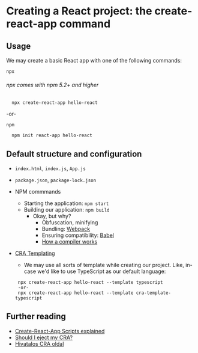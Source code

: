 # Creating a React project: the create-react-app command

## Usage

We may create a basic React app with one of the following commands:

`npx`  
###### npx comes with npm 5.2+ and higher

```shell
  npx create-react-app hello-react
```

-or-

`npm`

```shell
  npm init react-app hello-react
```

## Default structure and configuration

- `index.html`, `index.js`, `App.js`
- `package.json`, `package-lock.json`
- NPM commmands
    - Starting the application: `npm start`
    - Building our application: `npm build`
        - Okay, but why?
            - Obfuscation, minifying
            - Bundling: [Webpack](https://webpack.js.org/)
            - Ensuring compatibility: [Babel](https://babeljs.io/)
            - [How a compiler works](https://github.com/jamiebuilds/the-super-tiny-compiler)

- [CRA Templating](https://www.npmjs.com/search?q=cra-template-*&ranking=popularity)
    - We may use all sorts of template while creating our project. Like, in-case we'd like to use TypeScript as our
      default language:
    ```shell
     npx create-react-app hello-react --template typescript
     -or-
     npx create-react-app hello-react --template cra-template-typescript
    ```

## Further reading

- [Create-React-App Scripts explained](https://www.freecodecamp.org/news/create-react-app-npm-scripts-explained/)
- [Should I eject my CRA?](https://sebhastian.com/create-react-app-eject/)
- [Hivatalos CRA oldal](https://create-react-app.dev/)
